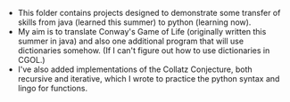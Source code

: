 * This folder contains projects designed to demonstrate some transfer of skills from java (learned this summer) to python (learning now).
* My aim is to translate Conway's Game of Life (originally written this summer in java) and also one additional program that will use dictionaries somehow. (If I can't figure out how to use dictionaries in CGOL.)
* I've also added implementations of the Collatz Conjecture, both recursive and iterative, which I wrote to practice the python syntax and lingo for functions. 
